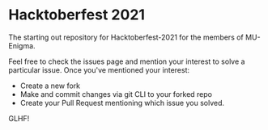 # Hacktoberfest 2021

The starting out repository for Hacktoberfest-2021 for the members of MU-Enigma.

Feel free to check the issues page and mention your interest to solve a particular issue. Once you've mentioned your interest:

- Create a new fork
- Make and commit changes via git CLI to your forked repo
- Create your Pull Request mentioning which issue you solved.

GLHF!
